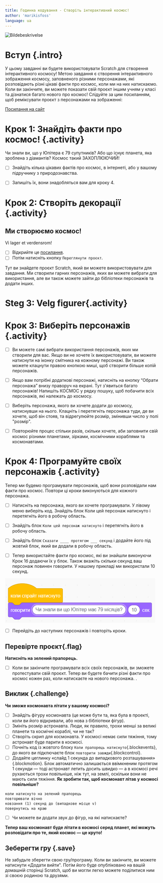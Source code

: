 ```yaml
---
title: Годинна кодування - Створіть інтерактивний космос!
author: 'marikisfoss'
language: ua
---
```


![Bildebeskrivelse](./interaktivt-univers.png)

# Вступ {.intro}

У цьому завданні ви будете використовувати Scratch для створення інтерактивного космосу! 
Метою завдання є створення інтерактивного зображення космосу, заповненого різними персонажами, 
які розповідають різні цікаві факти про космос, коли ми на них натискаємо. 
Коли ви закінчите, ви можете показати свій проєкт іншим учням у класі та дізнатися багато нового про космос! 
Слідуйте за цим посиланням, щоб реміксувати проєкт з персонажами на зображенні:

[Посилання на сайт](https://scratch.mit.edu/projects/928002017)

# Крок 1: Знайдіть факти про космос! {.activity}

Чи знали ви, що у Юпітера є 79 супутників? Або що існує планета, яка зроблена з діамантів?
Космос такий ЗАХОПЛЮЮЧИЙ!

- [ ] Знайдіть кілька цікавих фактів про космос, в інтернеті, або у вашому підручнику з природознавства. 

- [ ] Запишіть їх, вони знадобляться вам для кроку 4.

# Крок 2: Створіть декорації {.activity}
## Ми створюємо космос!

Vi lager et verdensrom! 
- [ ] Відкрийте це [посилання](https://scratch.mit.edu/projects/928002017). 
- [ ] Потім натисніть кнопку `Переглянути проєкт`.

Тут ви знайдете проєкт Scratch, який ви можете використовувати для завдання. 
Ми створили гарних персонажів, яких ви можете вибрати для використання, 
але ви також можете зайти до бібліотеки персонажів та додати інших.

# Steg 3:  Velg figurer{.activity}

# Крок 3: Виберіть персонажів {.activity}


- [ ] Ви можете самі вибрати використання персонажів, яких ми створили для вас. Якщо ви не хочете їх використовувати, ви можете натиснути на іконку смітника на кожному персонажі. Ви також можете клацнути правою кнопкою миші, щоб створити більше копій персонажів.

- [ ] Якщо вам потрібні додаткові персонажі, натисніть на кнопку “Обрати персонажа” внизу праворуч на екрані. Тут з'явиться багато персонажів! Напишіть КОСМОС у рядку пошуку, щоб побачити всіх персонажів, які належать до космосу.

- [ ] Виберіть персонажа, якого ви хочете додати до космосу, натиснувши на нього. Клацніть і перетягніть персонажа туди, де ви хочете, щоб він стояв, та відрегулюйте розмір, змінивши число у полі "розмір".

- [ ] Повторюйте процес стільки разів, скільки хочете, аби заповнити свій космос різними планетами, зірками, космічними кораблями та космонавтами.


# Крок 4:  Програмуйте своїх персонажів {.activity}

Тепер ми будемо програмувати персонажів, щоб вони розповідали нам факти про космос. 
Повтори ці кроки виконуються для кожного персонажа. 

 - [ ] Натисніть на персонажа, якого ви хочете програмувати. У лівому меню виберіть код. Знайдіть блок Коли цей персонаж натиснуто  і перетягніть його в робочу область.

 - [ ] Знайдіть блок `Коли цей персонаж натиснуто`  і перетягніть його в робочу область.

 - [ ] Знайдіть блок `Сказати ____ протягом ___ секунд` і додайте його під жовтий блок, який ви додали в робочу область.

 - [ ] Тепер використайте факти про космос, які ви знайшли виконуючи Крок 1б додаючи їх у блок. Також вкажіть скільки секунд ваш персонаж повинен говорити. У нашому прикладі ми використали 10 секунд.

![Universkode-ua](./universekode-ua.png)

 - [ ]   Перейдіть до наступних персонажів і повторіть кроки.

## Перевірте проєкт{.flag}

**Натисніть на зелений прапорець.** 

- [ ] Коли ви закінчите програмувати всіх своїх персонажів, ви зможете протестувати свій проєкт. Тепер ви будете бачити різні факти про космос кожен раз, коли натискаєте на нового персонажа.
. 

## Виклик {.challenge}

**Чи зможе космонавта літати у вашому космосі?**
 - [ ]  Знайдіть фігуру космонавта (це може бути та, яка була в проекті, коли ви його відкривали, або нова з бібліотеки фігур).
 - [ ]  Змініть розмір астронавта. Люди, як правило, трохи менші за великі планети та космічні кораблі, чи не так?
 - [ ]  Створіть скрип для космонавта. У космосі немає сили тяжіння, тому астронавт буде парити в космосі.
 - [ ]  Почніть код із жовтого блоку `Коли прапорець натиснуто`{.blockevents}, до якого ви підключаєте блок `повторити завжди`{.blockcontrol}.
 - [ ]  Додайте цеглинку «слайд 1 секунда до випадкового розташування» {.blockmotion}.
 Блок автоматично залишається ввімкненим протягом 1 секунди — тоді астронавт летить досить швидко — а в космосі речі рухаються трохи повільніше, ніж тут, на землі, оскільки вони не мають сили тяжіння.
**Як зробити так, щоб космонавт літав у космосі повільніше?**
```blocks
коли натиснуто на зелений прапорець
повторювати вічно
ковзання (1) секунд до (випадкове місце v)
повернутись на краю
```

- [ ]  Чи можете ви додати звук до фігур, на які натискаєте?

**Тепер ваш космонавт буде літати в космосі серед планет, які можуть розповідати про те, який космос — це круто!**

## Зеберегти гру {.save}
Не забудьте зберегти свою гру/програму. Коли ви закінчите, ви можете натиснути «Додати
вийти". Потім його буде опубліковано на вашій домашній сторінці Scratch, щоб ви могли легко
можете поділитися ним зі своєю родиною та друзями.
